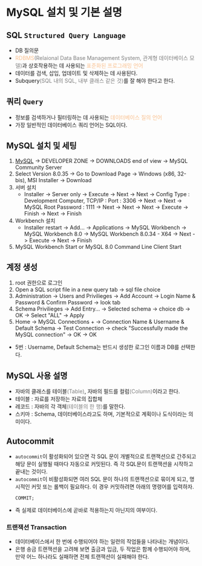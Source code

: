 # MySQL 설치 및 기본 설명

## SQL `Structured Query Language`
- DB 질의문
- <font color="#fac08f">RDBMS</font><font color="#7f7f7f">(Relaional Data Base Management System, 관계형 데이터베이스 모델)</font>과 상호작용하는 데 사용되는 <font color="#fac08f">표준화된 프로그래밍 언어</font>
- 데이터를 검색, 삽입, 업데이트 및 삭제하는 데 사용된다.
- Subquery<font color="#7f7f7f">(SQL 내의 SQL, 내부 클래스 같은 것)</font>를 잘 해야 한다고 한다.
## 쿼리 `Query`
- 정보를 검색하거나 필터링하는 데 사용되는 <font color="#fac08f">데이터베이스 질의 언어</font>
- 가장 일반적인 데이터베이스 쿼리 언어는 SQL이다.
## MySQL 설치 및 세팅
1. [MySQL](http://mysql.com) -> DEVELOPER ZONE -> DOWNLOADS end of view -> MySQL Community Server
2. Select Version 8.0.35 -> Go to Download Page -> Windows (x86, 32-bis), MSI Installer -> Download
3. 서버 설치
	- Installer -> Server only -> Execute -> Next -> Next -> Config Type : Development Computer, TCP/IP : Port : 3306 -> Next -> Next -> MySQL Root Password : 1111 -> Next -> Next -> Next -> Execute -> Finish -> Next -> Finish
4. Workbench 설치
	- Installer restart -> Add... -> Applications -> MySQL Workbench -> MySQL Workbench 8.0 -> MySQL Workbench 8.0.34 - X64 -> Next -> Execute -> Next -> Finish
5. MySQL Workbench Start or MySQL 8.0 Command Line Client Start

## 계정 생성
1. root 권한으로 로그인
2. Open a SQL script file in a new query tab -> sql file choice
3. Administration -> Users and Privilieges -> Add Account -> Login Name & Password & Confirm Password -> look tab
4. Schema Privilieges -> Add Entry... -> Selected schema -> choice db -> OK -> Select "ALL" -> Apply
5. Home -> MySQL Connections + -> Connection Name & Username & Default Schema -> Test Connection -> check "Successfully made the MySQL connection" -> OK -> OK
- 5번 : Username, Default Schema는 반드시 생성한 로그인 이름과 DB를 선택한다.

## MySQL 사용 설명
- 자바의 클래스를 테이블<font color="#7f7f7f">(Table)</font>, 자바의 필드를 컬럼<font color="#7f7f7f">(Column)</font>이라고 한다.
- 테이블 : 자료를 저장하는 자료의 집합체
- 레코드 : 자바의 각 객체<font color="#7f7f7f">(테이블의 한 행)</font>를 말한다.
- 스키마 : Schema, 데이터베이스라고도 하며, 기본적으로 계획이나 도식이라는 의미이다.

## Autocommit
- `autocommit`이 활성화되어 있으면 각 SQL 문이 개별적으로 트랜잭션으로 간주되고 해당 문이 실행될 때마다 자동으로 커밋된다. 즉 각 SQL문이 트랜잭션을 시작하고 끝내는 것이다.
- `autocommit`이 비활성화되면 여러 SQL 문이 하나의 트랜잭션으로 묶이게 되고, 명시적인 커밋 또는 롤백이 필요하다. 이 경우 커밋하려면 아래의 명령어를 입력하자.
	```MySQL
	COMMIT;
	```
- 즉 실제로 데이터베이스에 곧바로 적용하는지 아닌지의 여부이다.
### 트랜잭션 Transaction
- 데이터베이스에서 한 번에 수행되어야 하는 일련의 작업들을 나타내는 개념이다.
- 은행 송금 트랜잭션을 고려해 보면 출금과 입금, 두 작업은 함께 수행되어야 하며, 만약 어느 하나라도 실패하면 전체 트랜잭션이 실패해야 한다.
